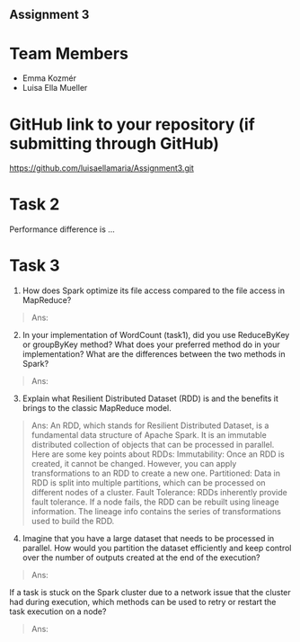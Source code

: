 Assignment 3
------------

# Team Members
- Emma Kozmér
- Luisa Ella Mueller

# GitHub link to your repository (if submitting through GitHub)

https://github.com/luisaellamaria/Assignment3.git

# Task 2

Performance difference is ...

# Task 3

1. How does Spark optimize its file access compared to the file access in MapReduce?
> Ans:

2. In your implementation of WordCount (task1), did you use ReduceByKey or groupByKey method? 
   What does your preferred method do in your implementation? 
   What are the differences between the two methods in Spark?
> Ans: 

3. Explain what Resilient Distributed Dataset (RDD) is and the benefits it brings to the classic MapReduce model.
> Ans: An RDD, which stands for Resilient Distributed Dataset, is a fundamental data structure of Apache Spark. It is an immutable distributed collection of objects that can be processed in parallel. Here are some key points about RDDs:
Immutability: Once an RDD is created, it cannot be changed. However, you can apply transformations to an RDD to create a new one.
Partitioned: Data in RDD is split into multiple partitions, which can be processed on different nodes of a cluster.
Fault Tolerance: RDDs inherently provide fault tolerance. If a node fails, the RDD can be rebuilt using lineage information. The lineage info contains the series of transformations used to build the RDD.

4. Imagine that you have a large dataset that needs to be processed in parallel. 
   How would you partition the dataset efficiently and keep control over the number of outputs created at the end of the execution?
> Ans: 

  If a task is stuck on the Spark cluster due to a network issue that the cluster had during execution, 
  which methods can be used to retry or restart the task execution on a node?
> Ans: 
